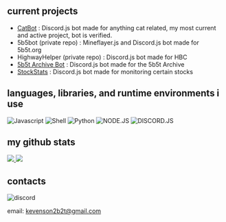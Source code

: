 ## current projects

- [CatBot](https://github.com/kevenson1103/catbot) : Discord.js bot made for anything cat related, my most current and active project, bot is verified.
- 5b5bot (private repo) : Mineflayer.js and Discord.js bot made for 5b5t.org
- HighwayHelper (private repo) : Discord.js bot made for HBC
- [5b5t Archive Bot](https://github.com/kevenson1103/5bArchiveBot) : Discord.js bot made for the 5b5t Archive
- [StockStats](https://github.com/kevenson1103/StockStats) : Discord.js bot made for monitoring certain stocks

## languages, libraries, and runtime environments i use

![Javascript](https://img.shields.io/badge/Javascript-323330?style=for-the-badge&logo=javascript)
![Shell](https://img.shields.io/badge/shell-323330?style=for-the-badge&logo=Shell)
![Python](https://img.shields.io/badge/python-323330?style=for-the-badge&logo=Python)
![NODE.JS](https://img.shields.io/badge/NODE-JS-darkgreen?style=for-the-badge&logo=node.js)
![DISCORD.JS](https://img.shields.io/badge/discord-js-informational?style=for-the-badge&logo=discord)


## my github stats

<a href="https://github.com/kevenson1103/myghstats">
<img src="https://github.com/kevenson1103/myghstats/blob/master/generated/overview.svg#gh-dark-mode-only" />
<img src="https://github.com/kevenson1103/myghstats/blob/master/generated/languages.svg#gh-dark-mode-only" />
</a>


## contacts
![discord](https://discord.c99.nl/widget/theme-4/312734500880646145.png)

email: kevenson2b2t@gmail.com
